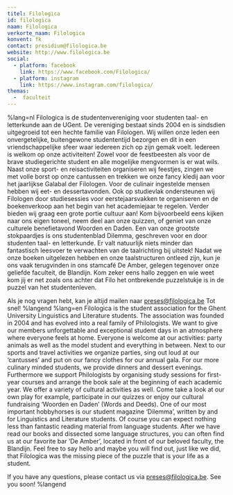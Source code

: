 ```yaml
---
titel: Filologica
id: filologica
naam: Filologica
verkorte_naam: Filologica
konvent: fk
contact: presidium@filologica.be
website: http://www.filologica.be
social:
  - platform: facebook
    link: https://www.facebook.com/Filologica/
  - platform: instagram
    link: https://www.instagram.com/filologica/
themas:
  -  faculteit
---
```

%lang=nl Filologica is de studentenvereniging voor studenten taal- en letterkunde aan de UGent. De vereniging bestaat sinds 2004 en is sindsdien uitgegroeid tot een hechte familie van Filologen. Wij willen onze leden een onvergetelijke, buitengewone studententijd bezorgen en dit in een vriendschappelijke sfeer waar iedereen zich op zijn gemak voelt. Iedereen is welkom op onze activiteiten!
Zowel voor de feestbeesten als voor de brave studiegerichte student en alle mogelijke mengvormen is er wat wils. Naast onze sport- en reisactiviteiten organiseren wij feestjes, zingen we met volle borst op onze cantussen en trekken we onze fancy kledij aan voor het jaarlijkse Galabal der Filologen. Voor de culinair ingestelde mensen hebben wij eet- en dessertavonden. Ook op studievlak ondersteunen wij Filologen door studiesessies voor eerstejaarsvakken te organiseren en de boekenverkoop aan het begin van het academiejaar te regelen. Verder bieden wij graag een grote portie cultuur aan! Kom bijvoorbeeld eens kijken naar ons eigen toneel, neem deel aan onze quizzen, of geniet van onze culturele benefietavond Woorden en Daden. Een van onze grootste stokpaardjes is ons studentenblad Dilemma, geschreven voor en door studenten taal- en letterkunde. Er valt natuurlijk niets minder dan fantastisch leesvoer te verwachten van de taalrichting bij uitstek!
Nadat we onze boeken uitgelezen hebben en onze taalstructuren ontleed zijn, kun je ons vaak terugvinden in ons stamcafé De Amber, gelegen tegenover onze geliefde faculteit, de Blandijn. Kom zeker eens hallo zeggen en wie weet kom jij er net zoals ons achter dat Filo het ontbrekende puzzelstukje is in de puzzel van het studentenleven.

Als je nog vragen hebt, kan je altijd mailen naar preses@filologica.be
Tot snel! %langend %lang=en Filologica is the student association for the Ghent University Linguistics and Literature students. The association was founded in 2004 and has evolved into a real family of Philologists. We want to give our members unforgettable and exceptional student days in an atmosphere where everyone feels at home. Everyone is welcome at our activities: party animals as well as the model student and everything in between. Next to our sports and travel activities we organize parties, sing out loud at our ‘cantusses’ and put on our fancy clothes for our annual gala. For our more culinary minded students, we provide dinners and dessert evenings. Furthermore we support Philologists by organising study sessions for first-year courses and arrange the book sale at the beginning of each academic year. We offer a variety of cultural activities as well. Come take a look at our own play for example, participate in our quizzes or enjoy our cultural fundraising ‘Woorden en Daden’ (Words and Deeds). One of our most important hobbyhorses is our student magazine ‘Dilemma’, written by and for Linguistics and Literature students. Of course you can expect nothing less than fantastic reading material from language students. After we have read our books and dissected some language structures, you can often find us at our favorite bar ‘De Amber’, located in front of our beloved faculty, the Blandijn. Feel free to say hello and maybe you will find out, just like we did, that Filologica was the missing piece of the puzzle that is your life as a student.

If you have any questions, please contact us via preses@filologica.be. See you soon! %langend
